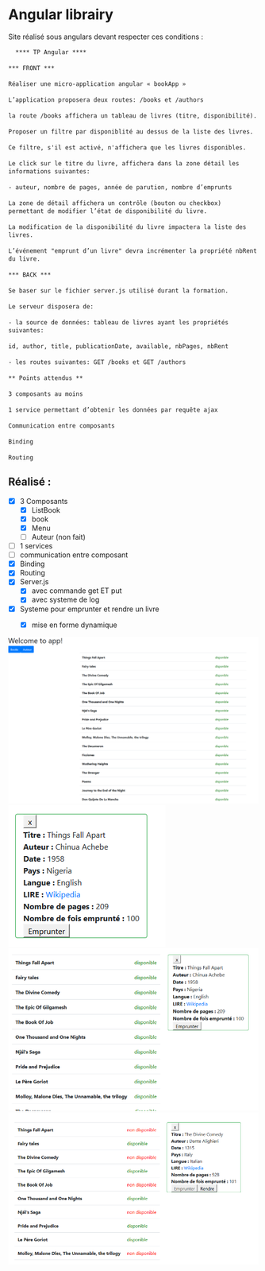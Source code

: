 # Angular librairy

Site réalisé sous angulars devant respecter ces conditions :

  

      **** TP Angular ****
    
    *** FRONT ***
    
    Réaliser une micro-application angular « bookApp »
    
    L’application proposera deux routes: /books et /authors
    
    la route /books affichera un tableau de livres (titre, disponibilité).
    
    Proposer un filtre par disponiblité au dessus de la liste des livres.
    
    Ce filtre, s'il est activé, n'affichera que les livres disponibles.
    
    Le click sur le titre du livre, affichera dans la zone détail les informations suivantes:
    
    - auteur, nombre de pages, année de parution, nombre d’emprunts
    
    La zone de détail affichera un contrôle (bouton ou checkbox) permettant de modifier l’état de disponibilité du livre.
    
    La modification de la disponibilité du livre impactera la liste des livres.
    
    L’événement "emprunt d’un livre" devra incrémenter la propriété nbRent du livre.
    
    *** BACK ***
    
    Se baser sur le fichier server.js utilisé durant la formation.
    
    Le serveur disposera de:
    
    - la source de données: tableau de livres ayant les propriétés suivantes:
    
    id, author, title, publicationDate, available, nbPages, nbRent
    
    - les routes suivantes: GET /books et GET /authors
    
    ** Points attendus **
    
    3 composants au moins
    
    1 service permettant d’obtenir les données par requête ajax
    
    Communication entre composants
    
    Binding
    
    Routing
## Réalisé :

 - [x] 3 Composants
	 - [x] ListBook
	 - [x] book
	 - [x] Menu
	 - [ ] Auteur (non fait)
 - [ ] 1 services
 - [ ] communication entre composant
 - [x] Binding
 - [x] Routing
 - [x] Server.js
	 - [x] avec commande get ET put
	 - [x] avec systeme de log
 - [x] Systeme pour emprunter et rendre un livre
	 - [x] mise en forme dynamique
	 

![enter image description here](https://raw.githubusercontent.com/kywan/angular/master/img/books.PNG)
![enter image description here](https://raw.githubusercontent.com/kywan/angular/master/img/detail.PNG)
![](https://raw.githubusercontent.com/kywan/angular/master/img/full.PNG)
![enter image description here](https://raw.githubusercontent.com/kywan/angular/master/img/inussage.PNG)

